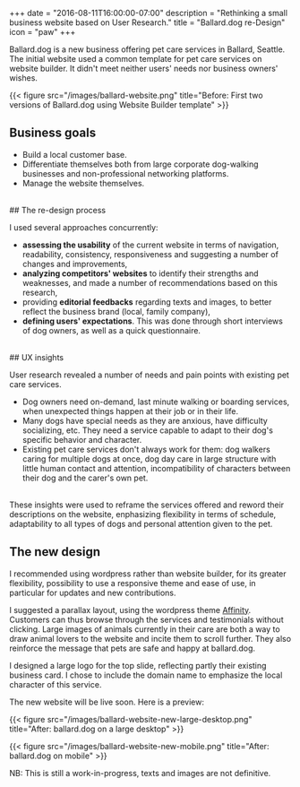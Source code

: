 +++
date = "2016-08-11T16:00:00-07:00"
description = "Rethinking a small business website based on User Research."
title = "Ballard.dog re-Design"
icon = "paw"
+++

Ballard.dog is a new business offering pet care services in Ballard, Seattle. The initial website used a common template for pet care services on website builder. It didn't meet neither users' needs nor business owners' wishes. 

{{< figure src="/images/ballard-website.png" title="Before: First two versions of Ballard.dog using Website Builder template" >}}

## Business goals

- Build a local customer base.
- Differentiate themselves both from large corporate dog-walking businesses and non-professional networking platforms.
- Manage the website themselves.

<br>
## The re-design process

I used several approaches concurrently:

- **assessing the usability** of the current website in terms of navigation, readability, consistency, responsiveness and suggesting a number of changes and improvements,
- **analyzing competitors' websites** to identify their strengths and weaknesses, and made a number of recommendations based on this research,
- providing **editorial feedbacks** regarding texts and images, to better reflect the business brand (local, family company),
- **defining users' expectations**. This was done through short interviews of dog owners, as well as a quick questionnaire.  

<br>
## UX insights

User research revealed a number of needs and pain points with existing pet care services. 

- Dog owners need on-demand, last minute walking or boarding services, when unexpected things happen at their job or in their life.
- Many dogs have special needs as they are anxious, have difficulty socializing, etc. They need a service capable to adapt to their dog's specific behavior and character. 
- Existing pet care services don't always work for them: dog walkers caring for multiple dogs at once, dog day care in large structure with little human contact and attention, incompatibility of characters between their dog and the carer's own pet.

<br>
These insights were used to reframe the services offered and reword their descriptions on the website, enphasizing flexibility in terms of schedule, adaptability to all types of dogs and personal attention given to the pet.

## The new design

I recommended using wordpress rather than website builder, for its greater flexibility, possibility to use a responsive theme and ease of use, in particular for updates and new contributions.


I suggested a parallax layout, using the wordpress theme <a href="https://wordpress.com/themes/affinity/" target="_blank">Affinity</a>. Customers can thus browse through the services and testimonials without clicking. Large images of animals currently in their care are both a way to draw animal lovers to the website and incite them to scroll further. They also reinforce the message that pets are safe and happy at ballard.dog.

I designed a large logo for the top slide, reflecting partly their existing business card. I chose to include the domain name to emphasize the local character of this service.

The new website will be live soon. Here is a preview:

{{< figure src="/images/ballard-website-new-large-desktop.png" title="After: ballard.dog on a large desktop" >}}

{{< figure src="/images/ballard-website-new-mobile.png" title="After: ballard.dog on mobile" >}}


NB: This is still a work-in-progress, texts and images are not definitive.



